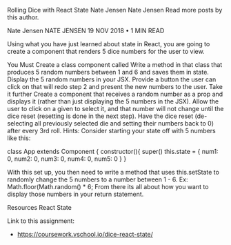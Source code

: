 Rolling Dice with React State
Nate Jensen
Nate Jensen
Read more posts by this author.

Nate Jensen
NATE JENSEN
19 NOV 2018 • 1 MIN READ



Using what you have just learned about state in React, you are going to create a <DiceBox /> component that renders 5 dice numbers for the user to view.

You Must
Create a class component called <DiceBox />
Write a method in that class that produces 5 random numbers between 1 and 6 and saves them in state.
Display the 5 random numbers in your <DiceBox /> JSX.
Provide a button the user can click on that will redo step 2 and present the new numbers to the user.
Take it further
Create a <Die /> component that receives a random number as a prop and displays it (rather than just displaying the 5 numbers in the <DiceBox /> JSX).
Allow the user to click on a given <Die /> to select it, and that number will not change until the dice reset (resetting is done in the next step).
Have the dice reset (de-selecting all previously selected die and setting their numbers back to 0) after every 3rd roll.
Hints:
Consider starting your state off with 5 numbers like this:

class App extends Component {
    constructor(){
        super()
        this.state = {
            num1: 0,
            num2: 0,
            num3: 0,
            num4: 0,
            num5: 0
        }
    }

With this set up, you then need to write a method that uses this.setState to randomly change the 5 numbers to a number between 1 - 6.
Ex: Math.floor(Math.random() * 6;
From there its all about how you want to display those numbers in your return statement.

Resources
React State


Link to this assignment: 
* https://coursework.vschool.io/dice-react-state/